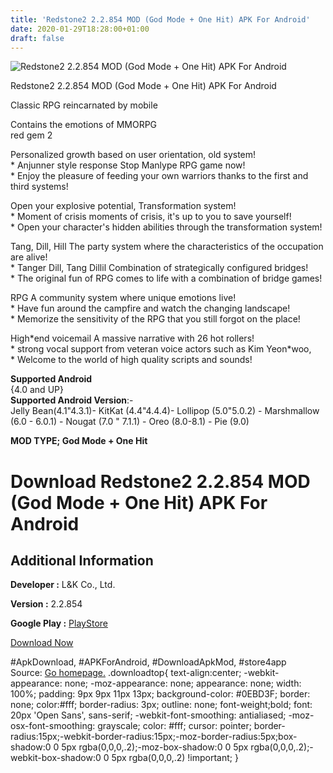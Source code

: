 ```yaml
---
title: 'Redstone2 2.2.854 MOD (God Mode + One Hit) APK For Android'
date: 2020-01-29T18:28:00+01:00
draft: false
---
```


![Redstone2 2.2.854 MOD (God Mode + One Hit) APK For Android](https://i1.wp.com/apkhome.net/wp-content/uploads/2020/01/Redstone2-2.2.854-MOD-God-Mode-One-Hit.png "Redstone2 2.2.854 MOD (God Mode + One Hit) APK For Android")

  

Redstone2 2.2.854 MOD (God Mode + One Hit) APK For Android

Classic RPG reincarnated by mobile

Contains the emotions of MMORPG  
red gem 2

Personalized growth based on user orientation, old system!  
\* Anjunner style response Stop Manlype RPG game now!  
\* Enjoy the pleasure of feeding your own warriors thanks to the first and third systems!

Open your explosive potential, Transformation system!  
\* Moment of crisis moments of crisis, it's up to you to save yourself!  
\* Open your character's hidden abilities through the transformation system!

Tang, Dill, Hill The party system where the characteristics of the occupation are alive!  
\* Tanger Dill, Tang Dillil Combination of strategically configured bridges!  
\* The original fun of RPG comes to life with a combination of bridge games!

RPG A community system where unique emotions live!  
\* Have fun around the campfire and watch the changing landscape!  
\* Memorize the sensitivity of the RPG that you still forgot on the place!

High\*end voicemail A massive narrative with 26 hot rollers!  
\* strong vocal support from veteran voice actors such as Kim Yeon\*woo,  
\* Welcome to the world of high quality scripts and sounds!

**Supported Android**  
{4.0 and UP}  
**Supported Android Version**:-  
Jelly Bean(4.1"4.3.1)- KitKat (4.4"4.4.4)- Lollipop (5.0"5.0.2) - Marshmallow (6.0 - 6.0.1) - Nougat (7.0 " 7.1.1) - Oreo (8.0-8.1) - Pie (9.0)

**MOD TYPE; God Mode + One Hit**

Download Redstone2 2.2.854 MOD (God Mode + One Hit) APK For Android
===================================================================

Additional Information
----------------------

**Developer :** L&K Co., Ltd.

**Version :** 2.2.854

**Google Play :** [PlayStore](https://play.google.com/store/apps/details?id=com.ftt.redstone2.kr.gl)

  

[Download Now](https://store4app.co/post/redstone2-2-2-854-mod-god-mode-one-hit-apk-for-android_1580318816)

  
#ApkDownload, #APKForAndroid, #DownloadApkMod, #store4app  
Source: [Go homepage.](https://store4app.co/post/redstone2-2-2-854-mod-god-mode-one-hit-apk-for-android_1580318816) .downloadtop{ text-align:center; -webkit-appearance: none; -moz-appearance: none; appearance: none; width: 100%; padding: 9px 9px 11px 13px; background-color: #0EBD3F; border: none; color:#fff; border-radius: 3px; outline: none; font-weight;bold; font: 20px 'Open Sans', sans-serif; -webkit-font-smoothing: antialiased; -moz-osx-font-smoothing: grayscale; color: #fff; cursor: pointer; border-radius:15px;-webkit-border-radius:15px;-moz-border-radius:5px;box-shadow:0 0 5px rgba(0,0,0,.2);-moz-box-shadow:0 0 5px rgba(0,0,0,.2);-webkit-box-shadow:0 0 5px rgba(0,0,0,.2) !important; }
